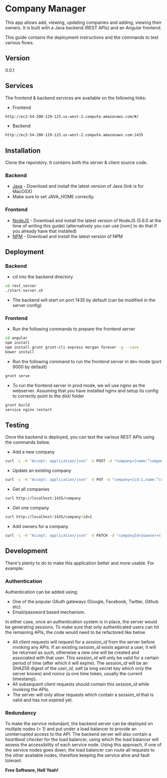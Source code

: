 # Company Manager

This app allows add, viewing, updating companies and adding, viewing their owners. It is built with a Java backend (REST APIs) and an Angular frontend.

This guide contains the deployment instructions and the commands to test various flows.

## Version
0.0.1

## Services

The frontend & backend services are available on the following links:
- Frontend
``` sh
http://ec2-54-200-129-123.us-west-2.compute.amazonaws.com/#/
```
- Backend
``` sh
http://ec2-54-200-129-123.us-west-2.compute.amazonaws.com:1435
```

## Installation
Clone the repoistory. It contains both the server & client source code.

### Backend
* [Java] - Download and install the latest version of Java (link is for MacOSX)
* Make sure to set JAVA_HOME correctly.

### Frontend
* [NodeJS] - Download and install the latest version of NodeJS (5.6.0 at the time of writing this guide) (alternatively you can use [nvm] to do that if you already have that installed)
* [NPM] - Download and install the latest version of NPM

## Deployment
### Backend
* cd into the backend directory
``` sh
cd rest_server
./start-server.sh
```
* The backend will start on port 1435 by default (can be modified in the server config)

### Frontend
* Run the following commands to prepare the frontend server
``` sh
cd angular 
npm install
npm install grunt grunt-cli express morgan forever -g --save
bower install
```
* Run the following command to run the frontend server in dev mode (port 9000 by default)
``` sh
grunt serve
```

* To run the frontend server in prod mode, we wil use nginx as the webserver. Assuming that you have installed nginx and setup its config to correctly point to the dist/ folder
``` sh
grunt build
service nginx restart
```

## Testing

Once the backend is deployed, you can test the various REST APIs using the commands below.

* Add a new company
```sh
curl -i -H "Accept: application/json" -X POST -d "company={name:”company1”,address:”address1”,city:”city1”,country:”country1”,email:”email1”,phone:”phone1”,owners:[{firstName:"of",lastName:"lf",phone:"134343",email:"e@e.com"}]}" http://localhost:1435/company
```
* Update an existing company
```sh
curl -i -H "Accept: application/json" -X PUT -d "company={id:1,name:”company1”,address:”address1”,city:”city1”,country:”country1”,email:”email1”,phone:”phone1”,owners:[{firstName:"of",lastName:"lf",phone:"134343",email:"e@e.com"}]}" http://localhost:1435/company
```
* Get all companies
```sh
curl http://localhost:1435/company
```
* Get one company
```sh
curl http://localhost:1435/company?id=1
```
* Add owners for a company
``` sh
curl -i -H "Accept: application/json" -X PATCH -d "companyId=1&owner={firstName:"usman",lastname:"kha",email:"a@a.com",phone:"34343"}" http://localhost:1435/company
```

## Development

There's plenty to do to make this application better and more usable. For example:

### Authentication
Authentication can be added using:
- One of the popular OAuth gateways (Google, Facebook, Twitter, Github etc).
- Email/password based mechanism.

In either case, once an authentication system is in place, the server would be generating sessions. To make sure that only authenticated users can hit the remaining APIs, the code would need to be refactored like below
- All client requests will request for a *session_id* from the server before invoking any APIs. If an existing *session_id* exists against a user, it will be returned as such, otherwise a new one will be created and associated with that user. This *session_id* will only be valid for a certain period of time (after which it will expire). The *session_id* will be an SHA256 digest of the *user_id*, *salt* (a long secret key which only the server knows) and *nonce* (a one time token, usually the current timestamp).
- All subsequent client requests should contain this *session_id* while invoking the APIs.
- The server will only allow requests which contain a *session_id* that is valid and has not expired yet.

### Redundancy
To make the service redundant, the backend server can be deployed on multiple nodes (> 1) and put under a load balancer to provide an uninterrupted access to the API. The backend server will also contain a *heartbeat checker* for the load balancer, using which the load balancer will assess the accessibility of each service node. Using this approach, if one of the service nodes goes down, the load balancer can route all requests to the other available nodes, therefore keeping the service alive and fault tolerant.

**Free Software, Hell Yeah!**

[//]: # (These are reference links used in the body of this note and get stripped out when the markdown processor does its job. There is no need to format nicely because it shouldn't be seen. Thanks SO - http://stackoverflow.com/questions/4823468/store-comments-in-markdown-syntax)

   [node.js]: <http://nodejs.org>
   [Java]: <https://java.com/en/download/help/mac_install.xml>
   [npm]: <https://www.npmjs.com>
   [NodeJS]: <https://nodejs.org/>

